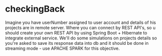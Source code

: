 # checkingBack
  Imagine you have userNumber assigned to user account and details of his projects are in remote server. Where you can connect by REST API's, so u should create your own REST API by using Spring Boot + Hibernate to integrate external service. We'll do some simulations on projects details so you're asked to save its response data into db and it should be done in streaming mode - use APACHE SPARK for this objective. 
